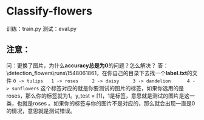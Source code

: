 # Classify-flowers

训练：train.py
测试：eval.py



## 注意：

问：更换了图片，为什么**accuracy总是为0**的问题？怎么解决？
答：\detection_flowers\runs\1548061861，在你自己的目录下去找一个**label.txt**的文件
`0 -> tulips   1 -> roses     2 -> daisy     3 -> dandelion      4 -> sunflowers`
这个标签对应的就是你要测试的图片的标签，如果你选用的是roses，那么你的标签就为1。y_test = [1]，1是标签，意思就是测试的图片是这一类，也就是roses 。如果你的标签与你的图片不是对应的，那么就会出现一直是0的情况，意思就是测试错误。
